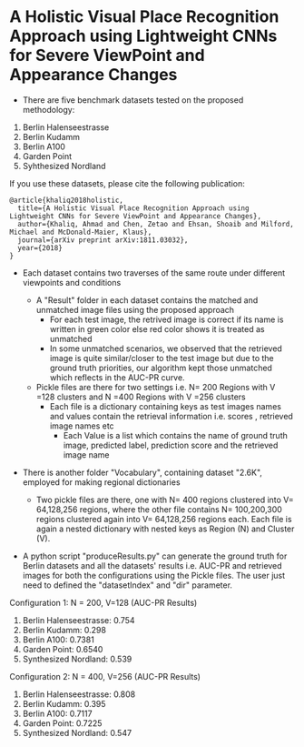 # A Holistic Visual Place Recognition Approach using Lightweight CNNs for Severe ViewPoint and Appearance Changes

- There are five benchmark datasets tested on the proposed methodology:
1) Berlin Halenseestrasse
2) Berlin Kudamm
3) Berlin A100
4) Garden Point
5) Syhthesized Nordland

If you use these datasets, please cite the following publication:

```
@article{khaliq2018holistic,
  title={A Holistic Visual Place Recognition Approach using Lightweight CNNs for Severe ViewPoint and Appearance Changes},
  author={Khaliq, Ahmad and Chen, Zetao and Ehsan, Shoaib and Milford, Michael and McDonald-Maier, Klaus},
  journal={arXiv preprint arXiv:1811.03032},
  year={2018}
}
```

- Each dataset contains two traverses of the same route under different viewpoints and conditions
	- A "Result" folder in each dataset contains the matched and unmatched image files using the proposed approach
		- For each test image, the retrived image is correct if its name is written in green color else red color shows it is treated as unmatched
		- In some unmatched scenarios, we observed that the retrieved image is quite similar/closer to the test image but due to the ground truth priorities, our algorithm kept those unmatched which reflects in the AUC-PR curve.
	- Pickle files are there for two settings i.e. N= 200 Regions with V =128 clusters and N =400 Regions with V =256 clusters 	
		- Each file is a dictionary containing keys as test images names and values contain the retrieval information i.e. scores , retrieved image names etc
			- Each Value is a list which contains the name of ground truth image, predicted label, prediction score and the retrieved image name

- There is another folder "Vocabulary", containing dataset "2.6K", employed for making regional dictionaries
	- Two pickle files are there, one with N= 400 regions clustered into V= 64,128,256 regions, where the other file contains N= 100,200,300 regions clustered again into V= 64,128,256 regions each. Each file is again a nested dictionary with nested keys as Region (N) and  Cluster (V). 

- A python script "produceResults.py" can generate the ground truth for Berlin datasets and all the datasets' results i.e. AUC-PR and retrieved images for both the configurations using the Pickle files. The user just need to defined the "datasetIndex" and "dir" parameter.

Configuration 1: N = 200, V=128
 	(AUC-PR Results)
1) Berlin Halenseestrasse: 0.754
2) Berlin Kudamm: 0.298
3) Berlin A100: 0.7381
4) Garden Point: 0.6540
5) Synthesized Nordland: 0.539

Configuration 2: N = 400, V=256
	(AUC-PR Results)
1) Berlin Halenseestrasse: 0.808
2) Berlin Kudamm: 0.395
3) Berlin A100: 0.7117
4) Garden Point: 0.7225
5) Synthesized Nordland: 0.547

